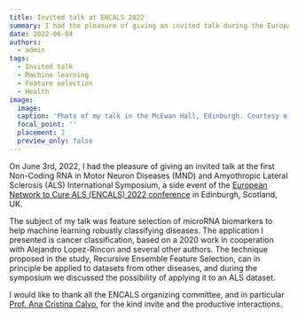 ```yaml
---
title: Invited talk at ENCALS 2022
summary: I had the pleasure of giving an invited talk during the Europan Network to Cure ALS 2022 conference in Edinburgh, Scotland.
date: 2022-06-04
authors:
  - admin
tags:
  - Invited talk
  - Machine learning
  - Feature selection
  - Health
image:
  image:
  caption: 'Photo of my talk in the McEwan Hall, Edinburgh. Courtesy of Prof. Ana Cristina Calvo.'
  focal_point: ''
  placement: 2
  preview_only: false
---
```


On June 3rd, 2022, I had the pleasure of giving an invited talk at the first Non-Coding RNA in Motor Neuron Diseases (MND) and Amyothropic Lateral Sclerosis (ALS) International Symposium, a side event of the [European Network to Cure ALS (ENCALS) 2022 conference](https://encals.eu/meetings/encals-meeting-2022-edinburgh-scotland/) in Edinburgh, Scotland, UK.

The subject of my talk was feature selection of microRNA biomarkers to help machine learning robustly classifying diseases. The application I presented is cancer classification, based on a 2020 work in cooperation with Alejandro Lopez-Rincon and several other authors<!-- [2020 work in cooperation with Alejandro Lopez-Rincon and several other authors]({{< relref "/publication/lopezrincon-2020-machine/index.md" >}})-->. The technique proposed in the study, Recursive Ensemble Feature Selection, can in principle be applied to datasets from other diseases, and during the symposium we discussed the possibility of applying it to an ALS dataset.

I would like to thank all the ENCALS organizing committee, and in particular [Prof. Ana Cristina Calvo](https://tricals.org/en/researchers/ana-cristina-calvo), for the kind invite and the productive interactions.